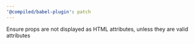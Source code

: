 ```yaml
---
'@compiled/babel-plugin': patch
---
```


Ensure props are not displayed as HTML attributes, unless they are valid attributes
